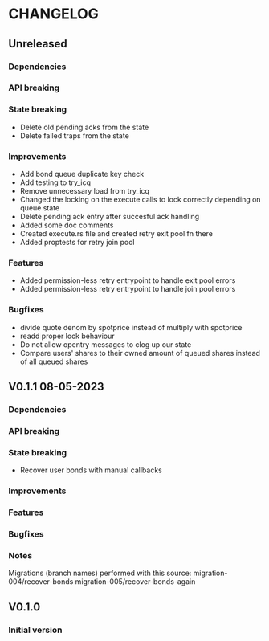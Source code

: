 # CHANGELOG

## Unreleased

### Dependencies

### API breaking

### State breaking

- Delete old pending acks from the state
- Delete failed traps from the state

### Improvements

- Add bond queue duplicate key check
- Add testing to try_icq
- Remove unnecessary load from try_icq
- Changed the locking on the execute calls to lock correctly depending on queue state
- Delete pending ack entry after succesful ack handling
- Added some doc comments
- Created execute.rs file and created retry exit pool fn there
- Added proptests for retry join pool

### Features

- Added permission-less retry entrypoint to handle exit pool errors
- Added permission-less retry entrypoint to handle join pool errors

### Bugfixes

- divide quote denom by spotprice instead of multiply with spotprice
- readd proper lock behaviour
- Do not allow opentry messages to clog up our state
- Compare users' shares to their owned amount of queued shares instead of all queued shares

## V0.1.1 08-05-2023

### Dependencies

### API breaking

### State breaking

- Recover user bonds with manual callbacks

### Improvements

### Features

### Bugfixes

### Notes

Migrations (branch names) performed with this source:
migration-004/recover-bonds
migration-005/recover-bonds-again

## V0.1.0

### Initial version
